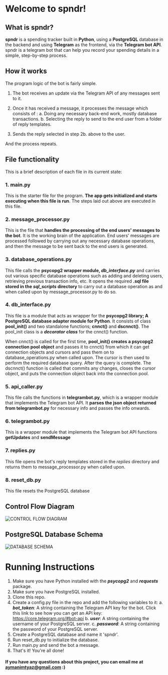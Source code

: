 # Welcome to spndr!

## What is spndr?

**spndr** is a spending tracker built in **Python**, using a **PostgreSQL** database in the backend and using **Telegram** as the frontend, via the **Telegram bot API**. spndr is a telegram bot that can help you record your spending details in a simple, step-by-step process.

## How it works

The program logic of the bot is fairly simple. 
1. The bot receives an update via the Telegram API of any messages sent to it. 

2. Once it has received a message, it processes the message which consists of :
    a. Doing any necessary back-end work, mostly database transactions.
    b. Selecting the reply to send to the end user from a folder of reply templates.

3. Sends the reply selected in step 2b. above to the user.

And the process repeats.
 
## File functionality
This is a brief description of each file in its current state:

### 1. main.py
This is the starter file for the program. **The app gets initialized and starts executing when this file is run**. The steps laid out above are executed in this file.

### 2. message_processor.py
This is the file that **handles the processing of the end users' messages to the bot**. It is the working brain of the application.
End users' messages are processed followed by carrying out any necessary database operations, and then the message to be sent back to the end users is generated.

### 3. database_operations.py
This file calls the **psycopg2 wrapper module, _db_interface.py_** and carries out various specific database operations such as adding and deleting users, retrieving previous transaction info, etc. 
It opens the required **.sql file stored in the _sql_scripts_ directory** to carry out a database operation as and when called upon by message_processor.py to do so.

### 4. db_interface.py
This file is a module that acts as wrapper for the **psycopg2 library; A PostgreSQL database adapter module for Python**. It consists of class **pool_init()** and two standalone functions; **cnnct()** and **dscnnct()**. 
The  pool_init class is a **_decorator class_** for the cnnct() function. 

When cnnct() is called for the first time, **pool_init() creates a psycopg2 connection pool object** and passes it to cnnct() from which it can get connection objects and cursors and pass them on to  database_operations.py when called upon. The cursor is then used to perform the required database query. After the query is complete. The dscnnct() function is called that commits any changes, closes the cursor object, and puts the connection object back into the connection pool.

### 5. api_caller.py
This file calls the functions in **telegrambot.py**, which is a wrapper module that implements the Telegram bot API. It **parses the json object returned from telegrambot.py** for necessary info and passes the info onwards.

### 6. telegrambot.py
This is a wrapper module that implements the Telegram bot API functions **getUpdates** and **sendMessage**

### 7. replies.py
This file opens the bot's reply templates stored in the _replies_ directory and returns them to message_processor.py when called upon.

### 8. reset_db.py
This file resets the PostgreSQL database 


## Control Flow Diagram
![CONTROL FLOW DIAGRAM](https://i.ibb.co/30MxhN0/DATA-FLOW-DIAGRAM.png)
## PostgreSQL Database Schema
![DATABASE SCHEMA](https://i.ibb.co/dr5389N/DATABASE-SCHEMA.png)

# Running Instructions
1. Make sure you have Python installed with the **_psycopg2_** and **_requests_** package.
2. Make sure you have PostgreSQL installed.
3. Clone this repo.  
4. Create a config.py file in the repo and add the following variables to it:
    a. __*bot_token*__: A string containing the Telegram API key for the bot. Click this link to see how you can get an API key: https://core.telegram.org/#bot-api
    b. __*user*__: A string containing the username of your PostgreSQL server.
    c. __*password*__: A string containing the password of your PostgreSQL server.
5. Create a PostgreSQL database and name it 'spndr'.
6. Run reset_db.py to initialize the database.
7. Run main.py and send the bot a message. 
8. That's it! You're all done!


#### If you have any questions about this project, you can email me at aymanimtyaz@gmail.com :)